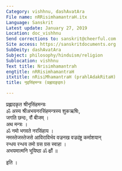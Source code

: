 ```yaml
---
Category: vishhnu, dashAvatAra
File name: nRRisimhamantraH.itx
Language: Sanskrit
Latest update: January 27, 2019
Location: doc_vishhnu
Send corrections to: sanskrit@cheerful.com
Site access: https://sanskritdocuments.org
SubDeity: dashAvatAra
Subject: philosophy/hinduism/religion
Sublocation: vishhnu
Text title: Nrisimhamantrah
engtitle: nRRisimhamantraH
itxtitle: nRisiMhamantraH (prahlAdakRitaH)
title: नृइसिंहमन्त्रः (प्रह्लादकृइतः)

---
```

  
 प्रह्लादकृत श्रीनृसिंहमन्त्रः   
ॐ अस्य श्रीअभयनरसिंहमन्त्रस्य शुकऋषिः,  
जगति छन्दः, रौं बीजम् ।  
अथ मन्त्रः ।  
ॐ नमो भगवते नरसिंहाय ।  
नमस्तेजस्तेजसे आविराविर्भव वज्रनख वज्रदंष्ट्र कर्माशयान्  
रन्धय रन्धय तमो ग्रस ग्रस स्वाहा ।  
अभयमात्मनि भूयिष्ठा ॐ क्ष्रौं ॥  
  
इति ।  
  
  
